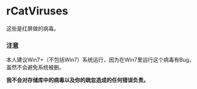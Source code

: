 # rCatViruses
这些是红屏做的病毒。
### 注意
本人建议Win7+（不包括Win7）系统运行，因为在Win7里运行这个病毒有Bug，虽然不会避免系统被删。

**我不会对存储库中的病毒以及你的疏忽造成的任何错误负责。**
